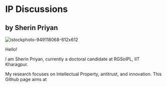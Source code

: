 # IP Discussions

## by Sherin Priyan

![istockphoto-949118068-612x612](https://github.com/sherinpriyan/IP-discussions/assets/107947639/9a5a56e5-e529-4fd8-b8fb-00d74e747ad0)


Hello!

I am Sherin Priyan, currently a doctoral candidate at RGSoIPL, IIT Kharagpur. 

My research focuses on Intellectual Property, antitrust, and innovation. This Github page aims at 
